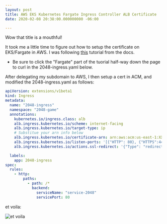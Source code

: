 ```yaml
---
layout: post
title: AWS EKS Kubernetes Fargate Ingress Controller ALB Certificate
date: 2020-02-08 20:38:00.000000000 -06:00

---
```


Wow that title is a mouthful!

It took me a little time to figure out how to setup the certificate on EKS/Fargate in AWS. I was following [this](https://docs.aws.amazon.com/eks/latest/userguide/alb-ingress.html) tutorial from the docs. 

* Be sure to click the "Fargate" part of the tuorial half-way down the page to curl in the 2048-ingress.yaml below.

After delegating my subdomain to AWS, I then setup a cert in ACM, and modified the 2048-ingress.yaml as follows:

```yaml
apiVersion: extensions/v1beta1
kind: Ingress
metadata:
  name: "2048-ingress"
  namespace: "2048-game"
  annotations:
    kubernetes.io/ingress.class: alb
    alb.ingress.kubernetes.io/scheme: internet-facing
    alb.ingress.kubernetes.io/target-type: ip
    # Substitue your arn info below
    alb.ingress.kubernetes.io/certificate-arn: arn:aws:acm:us-east-1:XXXXXXXX:certificate/XXXXXXXX
    alb.ingress.kubernetes.io/listen-ports: '[{"HTTP": 80}, {"HTTPS":443}]'
    alb.ingress.kubernetes.io/actions.ssl-redirect: '{"Type": "redirect", "RedirectConfig": { "Protocol": "HTTPS", "Port": "443", "StatusCode": "HTTP_301"}}'

  labels:
    app: 2048-ingress
spec:
  rules:
    - http:
        paths:
          - path: /*
            backend:
              serviceName: "service-2048"
              servicePort: 80
```

et voila:

![et voila](https://i.imgur.com/ZhopCTS.png)
